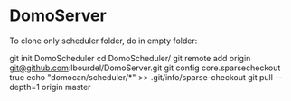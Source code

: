 # DomoServer

To clone only scheduler folder, do in empty folder:

git init DomoScheduler
cd DomoScheduler/
git remote add origin git@github.com:lbourdel/DomoServer.git
git config core.sparsecheckout true
echo "domocan/scheduler/*"  >> .git/info/sparse-checkout
git pull --depth=1 origin master

